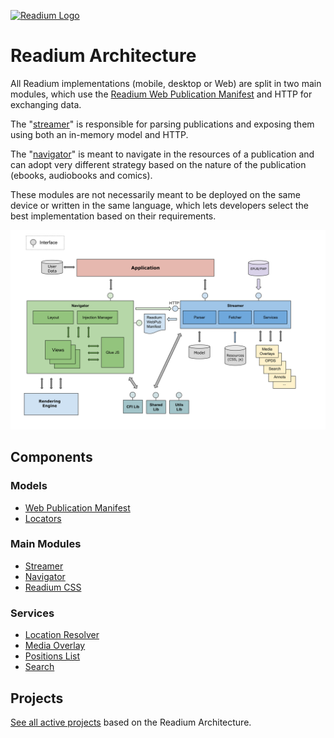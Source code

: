 [![Readium Logo](https://readium.org/assets/logos/readium-logo.png)](https://readium.org)

# Readium Architecture

All Readium implementations (mobile, desktop or Web) are split in two main modules, which use the [Readium Web Publication Manifest](https://readium.org/webpub-manifest/) and HTTP for exchanging data.

The "[streamer](streamer)" is responsible for parsing publications and exposing them using both an in-memory model and HTTP.

The "[navigator](navigator)" is meant to navigate in the resources of a publication and can adopt very different strategy based on the nature of the publication (ebooks, audiobooks and comics).

These modules are not necessarily meant to be deployed on the same device or written in the same language, which lets developers select the best implementation based on their requirements.

![Diagram of the Readium Architecture](images/architecture.svg)

## Components

### Models

* [Web Publication Manifest](https://github.com/readium/webpub-manifest)
* [Locators](locators)

### Main Modules

* [Streamer](streamer)
* [Navigator](navigator)
* [Readium CSS](https://github.com/readium/readium-css)


### Services

* [Location Resolver](locators/resolver.md)
* [Media Overlay](media-overlay)
* [Positions List](positions)
* [Search](search)

## Projects

[See all active projects](projects.md) based on the Readium Architecture.
